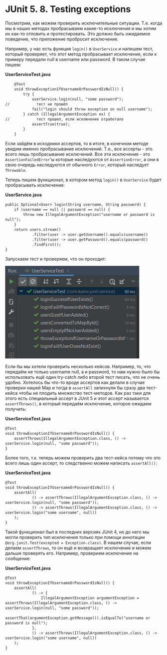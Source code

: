 JUnit 5. 8. Testing exceptions
==============================

Посмотрим, как можем проверить исключительные ситуации. Т.е. когда мы в наших методах пробрасываем какие-то исключения и мы хотим их как-то отловить и протестировать. Это должно быть ожидаемое поведение, что приложение пробросит исключение.

Например, у нас есть функция `login()` в `UserService` и напишем тест, который проверяет, что этот метод пробрасывает исключение, если к примеру передали null в username или password. В таком случае пишем:

**UserServiceTest.java**

        @Test
        void throwExceptionIfUsernameOrPasswordIsNull() {
            try {
                userService.login(null, "some password");
    //            тест не прошёл
                fail("login should throw exception on null username");
            } catch (IllegalArgumentException ex) {
    //            тест прошел, если исключение отработало
                assertTrue(true);
            }
        }


Если зайдём в исходники ассертов, то в итоге, в конечном методе увидим именно пробрасывание исключений. Т.е., все ассерты - это всего лишь пробрасывание исключений. Все эти исключения - это `AssertionFailedError`'ы которые наследуются от `AssertionError`, а они в свою очередь наследуются от обычного `Error`, который наследует `Throwable`.

Теперь пишем функционал, в котором метод `login()` в `UserService` будет пробрасывать исключение:

**UserService.java**

    public Optional<User> login(String username, String password) {
        if (username == null || password == null) {
            throw new IllegalArgumentException("username or password is null");
        }
        return users.stream()
                .filter(user -> user.getUsername().equals(username))
                .filter(user -> user.getPassword().equals(password))
                .findFirst();
    }


Запускаем тест и проверяем, что он проходит:

![ju-8-1](src/main/resources/ju-8-1.png)

Если бы мы хотели проверить несколько кейсов. Например, то, что передаём не только username null, а и password, то нам нужно было бы использовать ещё один try-catch либо второй тест писать, что не очень удобно. Хотелось бы что-то вроде ассертов как делали в случае проверки нашей Map и тогда в `assertAll` запихнули бы сразу два тест-кейса чтобы не плодить множество тест-методов. Как раз таки для этого есть специальный ассерт в JUnit 5 и этот ассерт называется `assertThrows()`, в который передаём исключение, которое ожидаем получить:

**UserServiceTest.java**

    @Test
    void throwExceptionIfUsernameOrPasswordIsNull() {
        assertThrows(IllegalArgumentException.class, () -> userService.login(null, "some password"));
    }


Более того, т.к. теперь можем проверить два тест-кейса потому что это всего лишь один ассерт, то следственно можем написать `assertAll()`:

**UserServiceTest.java**

    @Test
    void throwExceptionIfUsernameOrPasswordIsNull() {
        assertAll(
                () -> assertThrows(IllegalArgumentException.class, () -> userService.login(null, "some password")),
                () -> assertThrows(IllegalArgumentException.class, () -> userService.login("some username", null))
        );
    }


Такой функционал был в последних версиях JUnit 4, но до него мы могли проверить тип исключения только при помощи аннотации `@org.junit.Test(excepted = Exception.class)`. В нашем случае, если делаем `assertThrows`, то он ещё и возвращает исключение и можем дальше проверять его. Например, проверием исключение на сообщение:

**UserServiceTest.java**

    @Test
    void throwExceptionIfUsernameOrPasswordIsNull() {
        assertAll(
                () -> {
                    IllegalArgumentException argumentException = assertThrows(IllegalArgumentException.class, () -> userService.login(null, "some password"));
                    assertThat(argumentException.getMessage()).isEqualTo("username or password is null");
                },
                () -> assertThrows(IllegalArgumentException.class, () -> userService.login("some username", null))
        );
    }